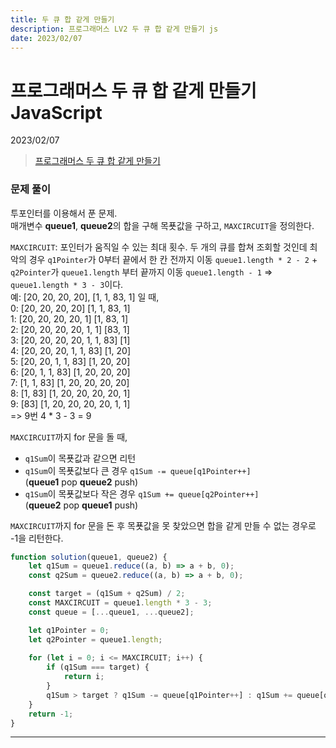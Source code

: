 ```yaml
---
title: 두 큐 합 같게 만들기
description: 프로그래머스 LV2 두 큐 합 같게 만들기 js
date: 2023/02/07
---
```


# 프로그래머스 두 큐 합 같게 만들기 JavaScript
<div class="flex justify-end text-sm">2023/02/07</div>

> <a href="https://school.programmers.co.kr/learn/courses/30/lessons/118667" target="_blank" class="font-bold">프로그래머스 두 큐 합 같게 만들기</a>

### 문제 풀이
투포인터를 이용해서 푼 문제.   
매개변수 **queue1**, **queue2**의 합을 구해 목푯값을 구하고, `MAXCIRCUIT`을 정의한다.  

`MAXCIRCUIT`: 포인터가 움직일 수 있는 최대 횟수. 두 개의 큐를 합쳐 조회할 것인데 최악의 경우 `q1Pointer`가 0부터 끝에서 한 칸 전까지 이동 `queue1.length * 2 - 2` + `q2Pointer`가 `queue1.length` 부터 끝까지 이동 `queue1.length - 1` => `queue1.length * 3 - 3`이다.   
예: \[20, 20, 20, 20], \[1, 1, 83, 1] 일 때,  
0: \[20, 20, 20, 20] \[1, 1, 83, 1]  
1: \[20, 20, 20, 20, 1] \[1, 83, 1]  
2: \[20, 20, 20, 20, 1, 1] \[83, 1]  
3: \[20, 20, 20, 20, 1, 1, 83] \[1]  
4: \[20, 20, 20, 1, 1, 83] \[1, 20]  
5: \[20, 20, 1, 1, 83] \[1, 20, 20]  
6: \[20, 1, 1, 83] \[1, 20, 20, 20]  
7: \[1, 1, 83] \[1, 20, 20, 20, 20]  
8: \[1, 83] \[1, 20, 20, 20, 20, 1]  
9: \[83] \[1, 20, 20, 20, 20, 1, 1]  
=> 9번 4 * 3 - 3 = 9


`MAXCIRCUIT`까지 for 문을 돌 때, 
- `q1Sum`이 목푯값과 같으면 리턴 
- `q1Sum`이 목푯값보다 큰 경우 `q1Sum -= queue[q1Pointer++]`  
(**queue1** pop **queue2** push)
- `q1Sum`이 목푯값보다 작은 경우 `q1Sum += queue[q2Pointer++]`  
(**queue2** pop **queue1** push)

`MAXCIRCUIT`까지 for 문을 돈 후 목푯값을 못 찾았으면 합을 같게 만들 수 없는 경우로 -1을 리턴한다.

```js
function solution(queue1, queue2) {
    let q1Sum = queue1.reduce((a, b) => a + b, 0);
    const q2Sum = queue2.reduce((a, b) => a + b, 0);

    const target = (q1Sum + q2Sum) / 2;
    const MAXCIRCUIT = queue1.length * 3 - 3;
    const queue = [...queue1, ...queue2];

    let q1Pointer = 0;
    let q2Pointer = queue1.length;
    
    for (let i = 0; i <= MAXCIRCUIT; i++) {
        if (q1Sum === target) {
            return i;
        }
        q1Sum > target ? q1Sum -= queue[q1Pointer++] : q1Sum += queue[q2Pointer++];
    }
    return -1;
}
```

---